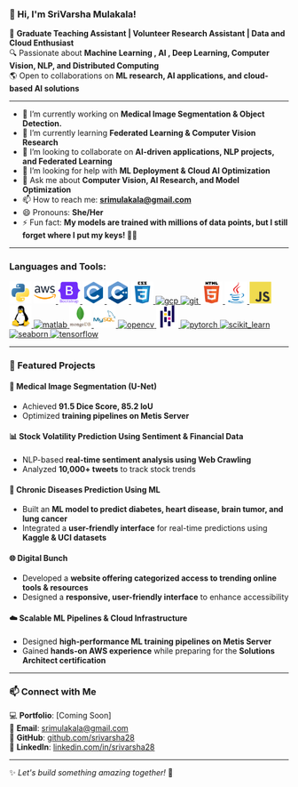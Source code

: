 <!--
**srivarsha28/srivarsha28** is a ✨ _special_ ✨ repository because its `README.md` (this file) appears on your GitHub profile.
-->

### 👋 Hi, I'm SriVarsha Mulakala!

🚀 **Graduate Teaching Assistant | Volunteer Research Assistant | Data and Cloud Enthusiast**  
🔍 Passionate about **Machine Learning , AI , Deep Learning, Computer Vision, NLP, and Distributed Computing**  
🌎 Open to collaborations on **ML research, AI applications, and cloud-based AI solutions**  

---

- 🔭 I’m currently working on **Medical Image Segmentation & Object Detection.**
- 🌱 I’m currently learning **Federated Learning & Computer Vision Research**
- 👯 I’m looking to collaborate on **AI-driven applications, NLP projects, and Federated Learning**
- 🤔 I’m looking for help with **ML Deployment & Cloud AI Optimization**
- 💬 Ask me about **Computer Vision, AI Research, and Model Optimization**
- 📫 How to reach me: **[srimulakala@gmail.com](mailto:srimulakala@gmail.com)**
- 😄 Pronouns: **She/Her**
- ⚡ Fun fact: **My models are trained with millions of data points, but I still forget where I put my keys! 🔑🤖**  

---

<h3 align="left">Languages and Tools:</h3>
<p align="left"> <a href="https://www.python.org" target="_blank" rel="noreferrer"> <img src="https://raw.githubusercontent.com/devicons/devicon/master/icons/python/python-original.svg" alt="python" width="40" height="40"/></a> <a href="https://aws.amazon.com" target="_blank" rel="noreferrer"> <img src="https://raw.githubusercontent.com/devicons/devicon/master/icons/amazonwebservices/amazonwebservices-original-wordmark.svg" alt="aws" width="40" height="40"/> </a> <a href="https://getbootstrap.com" target="_blank" rel="noreferrer"> <img src="https://raw.githubusercontent.com/devicons/devicon/master/icons/bootstrap/bootstrap-plain-wordmark.svg" alt="bootstrap" width="40" height="40"/> </a> <a href="https://www.cprogramming.com/" target="_blank" rel="noreferrer"> <img src="https://raw.githubusercontent.com/devicons/devicon/master/icons/c/c-original.svg" alt="c" width="40" height="40"/> </a> <a href="https://www.w3schools.com/cpp/" target="_blank" rel="noreferrer"> <img src="https://raw.githubusercontent.com/devicons/devicon/master/icons/cplusplus/cplusplus-original.svg" alt="cplusplus" width="40" height="40"/> </a> <a href="https://www.w3schools.com/css/" target="_blank" rel="noreferrer"> <img src="https://raw.githubusercontent.com/devicons/devicon/master/icons/css3/css3-original-wordmark.svg" alt="css3" width="40" height="40"/> </a> <a href="https://cloud.google.com" target="_blank" rel="noreferrer"> <img src="https://www.vectorlogo.zone/logos/google_cloud/google_cloud-icon.svg" alt="gcp" width="40" height="40"/> </a> <a href="https://git-scm.com/" target="_blank" rel="noreferrer"> <img src="https://www.vectorlogo.zone/logos/git-scm/git-scm-icon.svg" alt="git" width="40" height="40"/> </a> <a href="https://www.w3.org/html/" target="_blank" rel="noreferrer"> <img src="https://raw.githubusercontent.com/devicons/devicon/master/icons/html5/html5-original-wordmark.svg" alt="html5" width="40" height="40"/> </a> <a href="https://www.java.com" target="_blank" rel="noreferrer"> <img src="https://raw.githubusercontent.com/devicons/devicon/master/icons/java/java-original.svg" alt="java" width="40" height="40"/> </a> <a href="https://developer.mozilla.org/en-US/docs/Web/JavaScript" target="_blank" rel="noreferrer"> <img src="https://raw.githubusercontent.com/devicons/devicon/master/icons/javascript/javascript-original.svg" alt="javascript" width="40" height="40"/> </a> <a href="https://www.linux.org/" target="_blank" rel="noreferrer"> <img src="https://raw.githubusercontent.com/devicons/devicon/master/icons/linux/linux-original.svg" alt="linux" width="40" height="40"/> </a> <a href="https://www.mathworks.com/" target="_blank" rel="noreferrer"> <img src="https://upload.wikimedia.org/wikipedia/commons/2/21/Matlab_Logo.png" alt="matlab" width="40" height="40"/> </a> <a href="https://www.mongodb.com/" target="_blank" rel="noreferrer"> <img src="https://raw.githubusercontent.com/devicons/devicon/master/icons/mongodb/mongodb-original-wordmark.svg" alt="mongodb" width="40" height="40"/> </a> <a href="https://www.mysql.com/" target="_blank" rel="noreferrer"> <img src="https://raw.githubusercontent.com/devicons/devicon/master/icons/mysql/mysql-original-wordmark.svg" alt="mysql" width="40" height="40"/> </a> <a href="https://opencv.org/" target="_blank" rel="noreferrer"> <img src="https://www.vectorlogo.zone/logos/opencv/opencv-icon.svg" alt="opencv" width="40" height="40"/> </a> <a href="https://pandas.pydata.org/" target="_blank" rel="noreferrer"> <img src="https://raw.githubusercontent.com/devicons/devicon/2ae2a900d2f041da66e950e4d48052658d850630/icons/pandas/pandas-original.svg" alt="pandas" width="40" height="40"/> </a> <a href="https://pytorch.org/" target="_blank" rel="noreferrer"> <img src="https://www.vectorlogo.zone/logos/pytorch/pytorch-icon.svg" alt="pytorch" width="40" height="40"/> </a> <a href="https://scikit-learn.org/" target="_blank" rel="noreferrer"> <img src="https://upload.wikimedia.org/wikipedia/commons/0/05/Scikit_learn_logo_small.svg" alt="scikit_learn" width="40" height="40"/> </a> <a href="https://seaborn.pydata.org/" target="_blank" rel="noreferrer"> <img src="https://seaborn.pydata.org/_images/logo-mark-lightbg.svg" alt="seaborn" width="40" height="40"/> </a> <a href="https://www.tensorflow.org" target="_blank" rel="noreferrer"> <img src="https://www.vectorlogo.zone/logos/tensorflow/tensorflow-icon.svg" alt="tensorflow" width="40" height="40"/> </a> </p>

---

### 📌 Featured Projects  
#### 🚀 **Medical Image Segmentation (U-Net)**
- Achieved **91.5 Dice Score, 85.2 IoU**
- Optimized **training pipelines on Metis Server**  

#### 📊 **Stock Volatility Prediction Using Sentiment & Financial Data**
- NLP-based **real-time sentiment analysis using Web Crawling**
- Analyzed **10,000+ tweets** to track stock trends

#### 🏥 **Chronic Diseases Prediction Using ML**  
- Built an **ML model to predict diabetes, heart disease, brain tumor, and lung cancer**  
- Integrated a **user-friendly interface** for real-time predictions using **Kaggle & UCI datasets**  

#### 🌐 **Digital Bunch**  
- Developed a **website offering categorized access to trending online tools & resources**  
- Designed a **responsive, user-friendly interface** to enhance accessibility  

#### ☁️ **Scalable ML Pipelines & Cloud Infrastructure**
- Designed **high-performance ML training pipelines on Metis Server**
- Gained **hands-on AWS experience** while preparing for the **Solutions Architect certification**  

---

### 📫 Connect with Me  
💻 **Portfolio**: [Coming Soon]  
📧 **Email**: [srimulakala@gmail.com](mailto:srimulakala@gmail.com)  
📂 **GitHub**: [github.com/srivarsha28](https://github.com/srivarsha28)  
📢 **LinkedIn**: [linkedin.com/in/srivarsha28](https://www.linkedin.com/in/srivarshamulakala28?lipi=urn%3Ali%3Apage%3Ad_flagship3_profile_view_base_contact_details%3B%2BCooWCYFTkmMVwIjLxlFZA%3D%3D)

---

✨ _Let's build something amazing together!_ 🚀  
